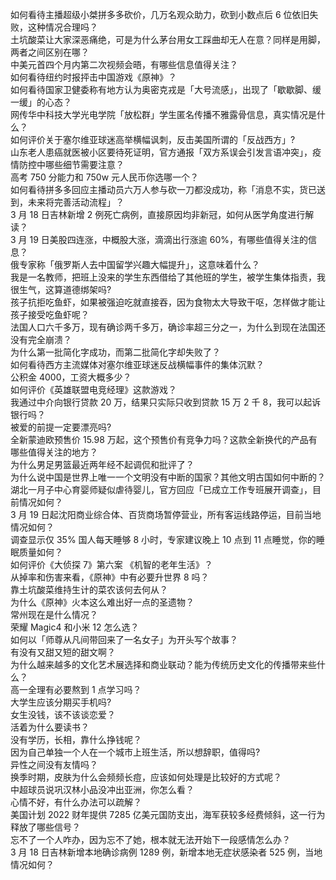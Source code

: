 如何看待主播超级小桀拼多多砍价，几万名观众助力，砍到小数点后  6 位依旧失败，这种情况合理吗？  
土坑酸菜让大家深恶痛绝，可是为什么茅台用女工踩曲却无人在意？同样是用脚，两者之间区别在哪？  
中美元首四个月内第二次视频会晤，有哪些信息值得关注？  
如何看待纽约时报抨击中国游戏《原神》？  
如何看待国家卫健委称有地方认为奥密克戎是「大号流感」，出现了「歇歇脚、缓一缓」的心态？  
网传华中科技大学光电学院「放松群」学生匿名传播不雅露骨信息，真实情况是什么？  
如何评价关于塞尔维亚球迷高举横幅讽刺，反击美国所谓的「反战西方」?  
山东老人患癌就医被小区要待死证明，官方通报「双方系误会引发言语冲突」，疫情防控中哪些细节需要注意？  
高考 750 分能力和 750w 元人民币你选哪一个？  
如何看待拼多多回应主播动员六万人参与砍一刀都没成功，称「消息不实，货已送到，未来将完善活动流程」？  
3 月 18 日吉林新增 2 例死亡病例，直接原因均非新冠，如何从医学角度进行解读？  
3 月 19 日美股四连涨，中概股大涨，滴滴出行涨逾 60%，有哪些值得关注的信息？  
俄专家称「俄罗斯人去中国留学兴趣大幅提升」，这意味着什么？  
我是一名教师，把班上没来的学生东西借给了其他班的学生，被学生集体指责，我很生气，这算道德绑架吗?  
孩子抗拒吃鱼虾，如果被强迫吃就直接吞，因为食物太大导致干呕，怎样做才能让孩子接受吃鱼虾呢？  
法国人口六千多万，现有确诊两千多万，确诊率超三分之一，为什么到现在法国还没有完全崩溃？  
为什么第一批简化字成功，而第二批简化字却失败了？  
如何看待西方主流媒体对塞尔维亚球迷反战横幅事件的集体沉默？  
公积金 4000，工资大概多少？  
如何评价《英雄联盟电竞经理》这款游戏？  
我通过中介向银行贷款 20 万，结果只实际只收到贷款 15 万 2 千 8，我可以起诉银行吗？  
被爱的前提一定要漂亮吗?  
全新蒙迪欧预售价 15.98 万起，这个预售价有竞争力吗？这款全新换代的产品有哪些值得关注的地方？  
为什么男足男篮最近两年经不起调侃和批评了？  
为什么说中国是世界上唯一一个文明没有中断的国家？其他文明古国如何中断的？  
湖北一月子中心育婴师疑似虐待婴儿，官方回应「已成立工作专班展开调查」，目前情况如何？  
3 月 19 日起沈阳商业综合体、百货商场暂停营业，所有客运线路停运，目前当地情况如何？  
调查显示仅 35% 国人每天睡够 8 小时，专家建议晚上 10 点到 11 点睡觉，你的睡眠质量如何？  
如何评价《大侦探 7》第六案 《机智的老年生活》？  
从掉率和伤害来看，《原神》中有必要升世界 8 吗？  
靠土坑酸菜维持生计的菜农该何去何从？  
为什么《原神》火本这么难出好一点的圣遗物？  
常州现在是什么情况？  
荣耀 Magic4 和小米 12 怎么选？  
如何以「师尊从凡间带回来了一名女子」为开头写个故事？  
有没有又甜又短的甜文啊？  
为什么越来越多的文化艺术展选择和商业联动？能为传统历史文化的传播带来些什么？  
高一全理有必要熬到 1 点学习吗？  
大学生应该分期买手机吗?  
女生没钱，该不该谈恋爱？  
活着为什么要读书？  
没有学历，长相，靠什么挣钱呢？  
因为自己单独一个人在一个城市上班生活，所以想辞职，值得吗?  
异性之间没有友情吗？  
换季时期，皮肤为什么会频频长痘，应该如何处理是比较好的方式呢？  
中超球员说巩汉林小品没冲出亚洲，你怎么看？  
心情不好，有什么办法可以疏解？  
美国计划 2022 财年提供 7285 亿美元国防支出，海军获较多经费倾斜，这一行为释放了哪些信号？  
忘不了一个人咋办，因为忘不了她，根本就无法开始下一段感情怎么办？  
3 月 18 日吉林新增本地确诊病例 1289 例，新增本地无症状感染者 525 例，当地情况如何？  

